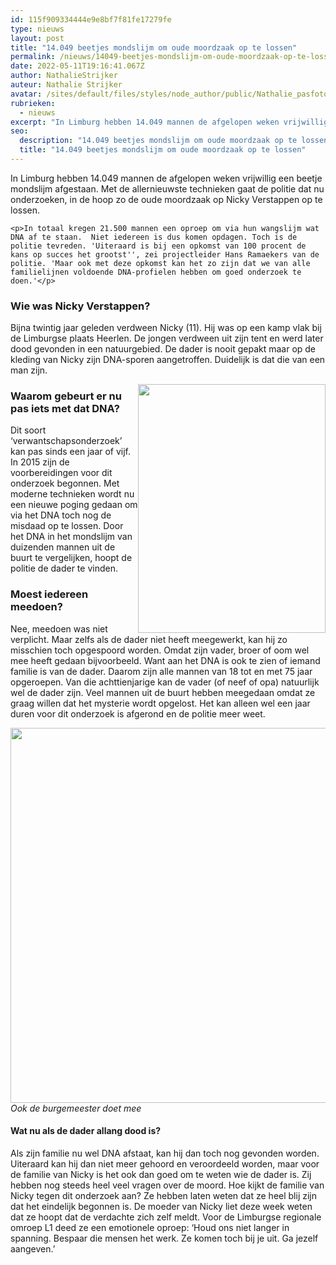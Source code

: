 ```yaml
---
id: 115f909334444e9e8bf7f81fe17279fe
type: nieuws
layout: post
title: "14.049 beetjes mondslijm om oude moordzaak op te lossen"
permalink: /nieuws/14049-beetjes-mondslijm-om-oude-moordzaak-op-te-lossen/
date: 2022-05-11T19:16:41.067Z
author: NathalieStrijker
auteur: Nathalie Strijker
avatar: /sites/default/files/styles/node_author/public/Nathalie_pasfoto.jpg?itok=fb-LHyYL
rubrieken:
  - nieuws
excerpt: "In Limburg hebben 14.049 mannen de afgelopen weken vrijwillig een beetje mondslijm afgestaan. Met de allernieuwste technieken gaat de politie dat nu onderzoeken, in de hoop zo de oude moordzaak op Nicky Verstappen op te lossen.  "
seo:
  description: "14.049 beetjes mondslijm om oude moordzaak op te lossen"
  title: "14.049 beetjes mondslijm om oude moordzaak op te lossen"
---
```

In Limburg hebben 14.049 mannen de afgelopen weken vrijwillig een beetje mondslijm afgestaan. Met de allernieuwste technieken gaat de politie dat nu onderzoeken, in de hoop zo de oude moordzaak op Nicky Verstappen op te lossen.  

    <p>In totaal kregen 21.500 mannen een oproep om via hun wangslijm wat DNA af te staan.  Niet iedereen is dus komen opdagen. Toch is de politie tevreden. 'Uiteraard is bij een opkomst van 100 procent de kans op succes het grootst'', zei projectleider Hans Ramaekers van de politie. 'Maar ook met deze opkomst kan het zo zijn dat we van alle familielijnen voldoende DNA-profielen hebben om goed onderzoek te doen.'</p>
<h3>Wie was Nicky Verstappen? </h3>
<p>Bijna twintig jaar geleden verdween Nicky (11). Hij was op een kamp vlak bij de Limburgse plaats Heerlen. De jongen verdween uit zijn tent en werd later dood gevonden in een natuurgebied. De dader is nooit gepakt maar op de kleding van Nicky zijn DNA-sporen aangetroffen. Duidelijk is dat die van een man zijn. </p>
<p><div class="media media-element-container media-default media-float-right"><div id="file-532573" class="file file-image file-image-jpeg">

        
  
  <div class="content">
    <img height="709" width="534" style="width: 300px; height: 398px; float: right;" class="media-element file-default" data-delta="1" src="/sites/default/files/download%20%282%29.jpg" alt="">  </div>

  
</div>
</div>
<h3>Waarom gebeurt er nu pas iets met dat DNA?</h3>
<p>Dit soort ‘verwantschapsonderzoek’ kan pas sinds een jaar of vijf. In 2015 zijn de voorbereidingen voor dit onderzoek begonnen. Met moderne technieken wordt nu een nieuwe poging gedaan om via het DNA toch nog de misdaad op te lossen. Door het DNA in het mondslijm van duizenden mannen uit de buurt te vergelijken, hoopt de politie de dader te vinden. </p>
<h3>Moest iedereen meedoen? </h3>
<p>Nee, meedoen was niet verplicht. Maar zelfs als de dader niet heeft meegewerkt, kan hij zo misschien toch opgespoord worden. Omdat zijn vader, broer of oom wel mee heeft gedaan bijvoorbeeld. Want aan het DNA is ook te zien of iemand familie is van de dader. Daarom zijn alle mannen van 18 tot en met 75 jaar opgeroepen. Van die achttienjarige kan de vader (of neef of opa) natuurlijk wel de dader zijn. Veel mannen uit de buurt hebben meegedaan omdat ze graag willen dat het mysterie wordt opgelost. Het kan alleen wel een jaar duren voor dit onderzoek is afgerond en de politie meer weet. </p>
<p><div class="media media-element-container media-default"><div id="file-532574" class="file file-image file-image-jpeg">

        
  
  <div class="content">
    <img height="6000" width="9000" style="width: 900px; height: 600px;" class="media-element file-default" data-delta="1" src="/sites/default/files/ANP-56040438.jpg" alt="">  </div>

  
</div>
</div><em>Ook de burgemeester doet mee</em>
<h4>Wat nu als de dader allang dood is? </h4>
<p>Als zijn familie nu wel DNA afstaat, kan hij dan toch nog gevonden worden. Uiteraard kan hij dan niet meer gehoord en veroordeeld worden, maar voor de familie van Nicky is het ook dan goed om te weten wie de dader is. Zij hebben nog steeds heel veel vragen over de moord. Hoe kijkt de familie van Nicky tegen dit onderzoek aan? Ze hebben laten weten dat ze heel blij zijn dat het eindelijk begonnen is. De moeder van Nicky liet deze week weten dat ze hoopt dat de verdachte zich zelf meldt. Voor de Limburgse regionale omroep L1 deed ze een emotionele oproep: ‘Houd ons niet langer in spanning. Bespaar die mensen het werk. Ze komen toch bij je uit. Ga jezelf aangeven.’ </p>  
